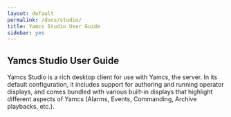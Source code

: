 ```yaml
---
layout: default
permalink: /docs/studio/
title: Yamcs Studio User Guide
sidebar: yes
---
```


## Yamcs Studio User Guide

Yamcs Studio is a rich desktop client for use with Yamcs, the server. In its default configuration, it includes support for authoring and running operator displays, and comes bundled with various built-in displays that highlight different aspects of Yamcs (Alarms, Events, Commanding, Archive playbacks, etc.).
